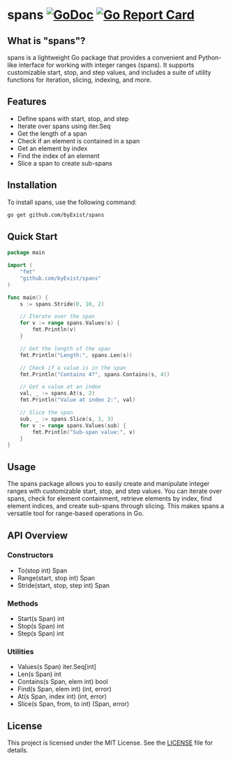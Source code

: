 # spans [![GoDoc](https://pkg.go.dev/badge/github.com/byExist/spans.svg)](https://pkg.go.dev/github.com/byExist/spans) [![Go Report Card](https://goreportcard.com/badge/github.com/byExist/spans)](https://goreportcard.com/report/github.com/byExist/spans) 

## What is "spans"?

spans is a lightweight Go package that provides a convenient and Python-like interface for working with integer ranges (spans). It supports customizable start, stop, and step values, and includes a suite of utility functions for iteration, slicing, indexing, and more.

## Features

- Define spans with start, stop, and step
- Iterate over spans using iter.Seq
- Get the length of a span
- Check if an element is contained in a span
- Get an element by index
- Find the index of an element
- Slice a span to create sub-spans

## Installation

To install spans, use the following command:

```bash
go get github.com/byExist/spans
```

## Quick Start

```go
package main

import (
	"fmt"
	"github.com/byExist/spans"
)

func main() {
	s := spans.Stride(0, 10, 2)

	// Iterate over the span
	for v := range spans.Values(s) {
		fmt.Println(v)
	}

	// Get the length of the span
	fmt.Println("Length:", spans.Len(s))

	// Check if a value is in the span
	fmt.Println("Contains 4?", spans.Contains(s, 4))

	// Get a value at an index
	val, _ := spans.At(s, 2)
	fmt.Println("Value at index 2:", val)

	// Slice the span
	sub, _ := spans.Slice(s, 1, 3)
	for v := range spans.Values(sub) {
		fmt.Println("Sub-span value:", v)
	}
}
```

## Usage

The spans package allows you to easily create and manipulate integer ranges with customizable start, stop, and step values. You can iterate over spans, check for element containment, retrieve elements by index, find element indices, and create sub-spans through slicing. This makes spans a versatile tool for range-based operations in Go.

## API Overview

### Constructors

- To(stop int) Span  
- Range(start, stop int) Span  
- Stride(start, stop, step int) Span  

### Methods

- Start(s Span) int
- Stop(s Span) int
- Step(s Span) int

### Utilities

- Values(s Span) iter.Seq[int]  
- Len(s Span) int  
- Contains(s Span, elem int) bool  
- Find(s Span, elem int) (int, error)  
- At(s Span, index int) (int, error)  
- Slice(s Span, from, to int) (Span, error)  

## License

This project is licensed under the MIT License. See the [LICENSE](LICENSE) file for details.
